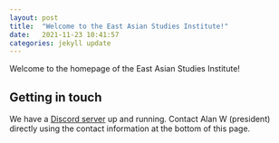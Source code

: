 ```yaml
---
layout: post
title:  "Welcome to the East Asian Studies Institute!"
date:   2021-11-23 10:41:57
categories: jekyll update
---
```

Welcome to the homepage of the East Asian Studies Institute!

Getting in touch
----------------
We have a [Discord server](https://discord.gg/bECGvtAvWX) up and running.
Contact Alan W (president) directly using the contact information at the bottom
of this page.

